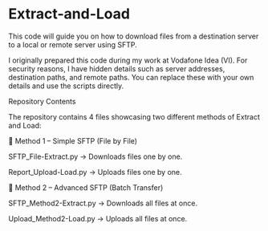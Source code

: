 # Extract-and-Load

This code will guide you on how to download files from a destination server to a local or remote server using SFTP.

I originally prepared this code during my work at Vodafone Idea (VI).
For security reasons, I have hidden details such as server addresses, destination paths, and remote paths. You can replace these with your own details and use the scripts directly.

Repository Contents

The repository contains 4 files showcasing two different methods of Extract and Load:

🔹 Method 1 – Simple SFTP (File by File)

SFTP_File-Extract.py → Downloads files one by one.

Report_Upload-Load.py → Uploads files one by one.

🔹 Method 2 – Advanced SFTP (Batch Transfer)

SFTP_Method2-Extract.py → Downloads all files at once.

Upload_Method2-Load.py → Uploads all files at once.


